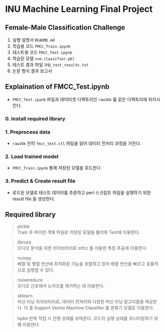 # INU Machine Learning Final Project
## Female-Male Classification Challenge 
1. 실행 설명서 `README.md`
2. 학습용 코드 `FMCC_Train.ipynb`
3. 테스트용 코드 `FMCC_Test.ipynb`
4. 학습된 모델 `svm_classifier.pkl`
5. 테스트 결과 파일 `과탑_test_results.txt`
6. 논문 형식 결과 보고서 

## Explaination of FMCC_Test.ipynb
- `FMCC_Test.ipynb` 파일과 데이터셋 디렉토리인 `raw16k` 를 같은 디렉토리에 위치시킨다.
### 0. Install required library
### 1. Preprocess data
- `raw16k` 안의 `fmcc_test.ctl` 파일을 읽어 데이터 전처리 과정을 거친다. 
### 2. Load trained model
- `FMCC_Train.ipynb` 통해 저장된 모델을 로드한다.
### 3. Predict & Create result file
- 로드된 모델로 테스트 데이터를 추론하고 perl 스크립트 파일을 실행하기 위한 result file 을 생성한다.
## Required library
> pickle\
> Train 후 파이썬 객체 파일로 저장된 모델을 불러와 Test에 이용한다.

> librosa\
> 오디오 분석을 위한 라이브러리로 mfcc 를 이용한 특징 추출에 이용한다.

> numpy\
> 배열 및 행렬 연산에 최적화된 기능을 포함하고 있어 배열 연산을 빠르고 효율적으로 실행할 수 있다.

> noisereduce\
> 오디오 신호에서 노이즈를 제거하는 데 이용한다.

> sklearn\
> 머신 러닝 라이브러리로, 데이터 전처리와 다양한 머신 러닝 알고리즘을 제공한다. 이 중 Support Vector Machine Classifier 를 분류기 모델로 이용한다.

> tqdm
> 반복 작업 시 진행 상태를 보여준다. 코드의 실행 상태를 모니터링하기 위해 이용한다.